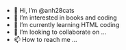 - 👋 Hi, I’m @anh28cats
- 👀 I’m interested in books and coding
- 🌱 I’m currently learning HTML coding
- 💞️ I’m looking to collaborate on ...
- 📫 How to reach me ...

<!---
anh28cats/anh28cats is a ✨ special ✨ repository because its `README.md` (this file) appears on your GitHub profile.
You can click the Preview link to take a look at your changes.
--->
